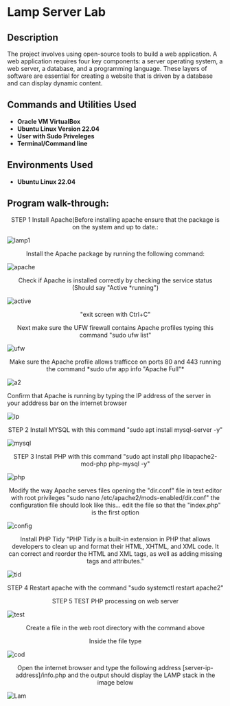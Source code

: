 <h1>Lamp Server Lab</h1>



<h2>Description</h2>
The project involves using open-source tools to build a web application. A web application requires four key components: a server operating system, a web server, a database, and a programming language. These layers of software are essential for creating a website that is driven by a database and can display dynamic content.
<br />


<h2>Commands and Utilities Used</h2>

- <b>Oracle VM VirtualBox</b> 
- <b>Ubuntu Linux Version 22.04</b> 
- <b>User with Sudo Priveleges</b> 
- <b>Terminal/Command line</b>

<h2>Environments Used </h2>

- <b>Ubuntu Linux 22.04</b> 

<h2>Program walk-through:</h2>

<p align="center">
STEP 1 Install Apache(Before installing apache ensure that the package is on the system and up to date.:

 ![lamp1](https://i.imgur.com/uzChvys.png)

 <p align="center">
  Install the Apache package by running the following command:
  
  ![apache](https://i.imgur.com/p5nGrLr.png)
  
  
 <p align="center">
  Check if Apache is installed correctly by checking the service status (Should say "Active *running")
  
  ![active](https://i.imgur.com/9ac7WCF.png)
   
  <p align="center"> "exit screen with Ctrl+C"
  
  <p align="center">
   Next make sure the UFW firewall contains Apache profiles typing this command "sudo ufw list"
   
   ![ufw](https://i.imgur.com/dnifB19.png)
   
   <p align="center">
    Make sure the Apache profile allows trafficce on ports 80 and 443 running the command *sudo ufw app info "Apache Full"*
    
   ![a2](https://i.imgur.com/NKO94zn.png)
    
 Confirm that Apache is running by typing the IP address of the server in your adddress bar on the internet browser
     
   ![ip](https://i.imgur.com/CC4QRlz.png)
   
<p align="center">
 STEP 2 Install MYSQL with this command "sudo apt install mysql-server -y" 
 
 ![mysql](https://i.imgur.com/nMVq3nR.png)
 
 <p align="center">
  STEP 3 Install PHP with this command "sudo apt install php libapache2-mod-php php-mysql -y"
  
  ![php](https://i.imgur.com/2jssa9k.png)
  
  <p align="center">
   Modify the way Apache serves files opening the "dir.conf" file in text editor with root privileges
   "sudo nano /etc/apache2/mods-enabled/dir.conf" the configuration file should look like this... edit the file so that the "index.php" is the first option
   
   ![config](https://i.imgur.com/wFKf6Hz.png)
   
   <p align="center">
   Install PHP Tidy "PHP Tidy is a built-in extension in PHP that allows developers to clean up and format their HTML, XHTML, and XML code. It can correct and reorder the HTML and XML tags, as well as adding missing tags and attributes."
    
   ![tid](https://i.imgur.com/yLlUxR9.png)
    
   <p align="center">
   STEP 4 Restart apache with the command "sudo systemctl restart apache2"
    
   <p align="center">
   STEP 5 TEST PHP processing on web server
     
   ![test](https://i.imgur.com/moSd0XQ.png)
   <p align="center"> Create a file in the web root directory with the command above
    
   <p align="center">
   Inside the file type 
    
   ![cod](https://i.imgur.com/8qvZL98.png)
   
   <p align="center">
   Open the internet browser and type the following address [server-ip-address]/info.php and the output should display the LAMP stack in the image below
   
   ![Lam](https://i.imgur.com/XVGMJbM.png)
    
    
    
    
    
    
    
   
   
   
   
  
  
 
 
    
    
    
    
   
   
   
   
   
  




<!--
 ```diff
- text in red
+ text in green
! text in orange
# text in gray
@@ text in purple (and bold)@@
```
--!>

